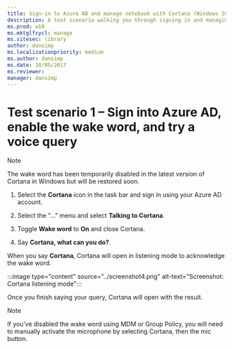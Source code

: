 ```yaml
---
title: Sign-in to Azure AD and manage notebook with Cortana (Windows 10)
description: A test scenario walking you through signing in and managing the notebook.
ms.prod: w10
ms.mktglfcycl: manage
ms.sitesec: library
author: dansimp
ms.localizationpriority: medium
ms.author: dansimp
ms.date: 10/05/2017
ms.reviewer:
manager: dansimp
---
```


# Test scenario 1 – Sign into Azure AD, enable the wake word, and try a voice query

>[!NOTE]
>The wake word has been temporarily disabled in the latest version of Cortana in Windows but will be restored soon.

1. Select the **Cortana** icon in the task bar and sign in using your Azure AD account.

2. Select the &quot;…&quot; menu and select **Talking to Cortana**.

3. Toggle **Wake word** to **On** and close Cortana.

4. Say **Cortana, what can you do?**.

When you say **Cortana**, Cortana will open in listening mode to acknowledge the wake word.

:::image type="content" source="../screenshot4.png" alt-text="Screenshot: Cortana listening mode":::

Once you finish saying your query, Cortana will open with the result.

>[!NOTE]
>If you've disabled the wake word using MDM or Group Policy, you will need to manually activate the microphone by selecting Cortana, then the mic button.
